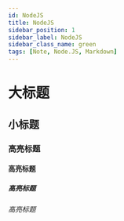 ```yaml
---
id: NodeJS
title: NodeJS
sidebar_position: 1
sidebar_label: NodeJS
sidebar_class_name: green
tags: [Note, Node.JS, Markdown]
---
```


# 大标题

## 小标题

### 高亮标题

#### 高亮标题

##### 高亮标题

###### 高亮标题
